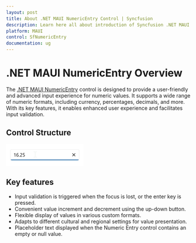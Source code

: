 ```yaml
---
layout: post
title: About .NET MAUI NumericEntry Control | Syncfusion
description: Learn here all about introduction of Syncfusion .NET MAUI NumericEntry (SfNumericEntry) control, its features, and more.
platform: MAUI
control: SfNumericEntry
documentation: ug
---
```


# .NET MAUI NumericEntry Overview

The [.NET MAUI NumericEntry]() control is designed to provide a user-friendly and advanced input experience for numeric values. It supports a wide range of numeric formats, including currency, percentages, decimals, and more. With its key features, it enables enhanced user experience and facilitates input validation.

## Control Structure

![.NET MAUI NumericEntry structure](Overview_images/overview_img.png)

## Key features

* Input validation is triggered when the focus is lost, or the enter key is pressed.
* Convenient value increment and decrement using the up-down button.
* Flexible display of values in various custom formats.
* Adapts to different cultural and regional settings for value presentation.
* Placeholder text displayed when the Numeric Entry control contains an empty or null value.
